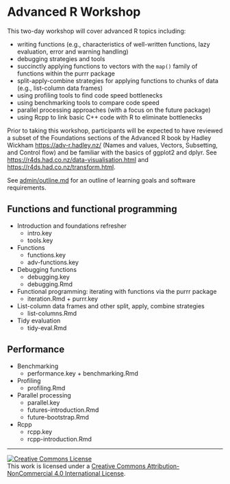 # Advanced R Workshop

This two-day workshop will cover advanced R topics including:

- writing functions (e.g., characteristics of well-written functions, lazy evaluation, error and warning handling)
- debugging strategies and tools
- succinctly applying functions to vectors with the `map()` family of functions within the purrr package
- split-apply-combine strategies for applying functions to chunks of data (e.g., list-column data frames)
- using profiling tools to find code speed bottlenecks
- using benchmarking tools to compare code speed
- parallel processing approaches (with a focus on the future package)
- using Rcpp to link basic C++ code with R to eliminate bottlenecks

Prior to taking this workshop, participants will be expected to have reviewed a subset of the Foundations sections of the Advanced R book by Hadley Wickham https://adv-r.hadley.nz/ (Names and values, Vectors, Subsetting, and Control flow) and be familiar with the basics of ggplot2 and dplyr. See https://r4ds.had.co.nz/data-visualisation.html and https://r4ds.had.co.nz/transform.html.

See [admin/outline.md](https://github.com/seananderson/adv-r-course/blob/master/admin/outline.md) for an outline of learning goals and software requirements.

## Functions and functional programming

- Introduction and foundations refresher
  - intro.key
  - tools.key
- Functions
  - functions.key
  - adv-functions.key
- Debugging functions
  - debugging.key
  - debugging.Rmd
- Functional programming: iterating with functions via the purrr package
  - iteration.Rmd + purrr.key
- List-column data frames and other split, apply, combine strategies
  - list-columns.Rmd
- Tidy evaluation
  - tidy-eval.Rmd

## Performance

- Benchmarking
  - performance.key + benchmarking.Rmd
- Profiling
  - profiling.Rmd
- Parallel processing
  - parallel.key
  - futures-introduction.Rmd
  - future-bootstrap.Rmd
- Rcpp
  - rcpp.key
  - rcpp-introduction.Rmd

--------------------------

<a rel="license" href="http://creativecommons.org/licenses/by-nc/4.0/"><img alt="Creative Commons License" style="border-width:0" src="https://i.creativecommons.org/l/by-nc/4.0/88x31.png" /></a><br />This work is licensed under a <a rel="license" href="http://creativecommons.org/licenses/by-nc/4.0/">Creative Commons Attribution-NonCommercial 4.0 International License</a>.
